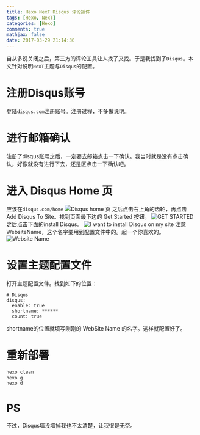 ```yaml
---
title: Hexo NexT Disqus 评论插件
tags: [Hexo, NexT]
categories: [Hexo]
comments: true
mathjax: false
date: 2017-03-29 21:14:36
---
```

自从多说关闭之后，第三方的评论工具让人找了又找。于是我找到了`Disqus`。本文针对说明`NexT`主题与`Disqus`的配置。  

<!-- more -->

# 注册Disqus账号
登陆`disqus.com`注册账号。注册过程，不多做说明。

# 进行邮箱确认
注册了disqus账号之后，一定要去邮箱点击一下确认。我当时就是没有点击确认，好像就没有进行下去，还是区点击一下确认吧。

# 进入 Disqus Home 页
应该在`disqus.com/home`
![Disqus home 页](https://images.yunhao.space/pica/hexo-disqus-comments/disqusHome.png)
之后点击右上角的齿轮，再点击 Add Disqus To Site。找到页面最下边的 Get Started 按钮。
![GET STARTED](https://images.yunhao.space/pica/hexo-disqus-comments/getStarted.png)
之后点击下面的install Disqus。
![I want to install Disqus on my site](https://images.yunhao.space/pica/hexo-disqus-comments/disqusHome.png)
注意WebsiteName，这个名字要用到配置文件中的。起一个你喜欢的。
![Website Name](https://images.yunhao.space/pica/hexo-disqus-comments/websiteName.png)

# 设置主题配置文件
打开主题配置文件。找到如下的位置：
```
# Disqus
disqus:
  enable: true
  shortname: ******
  count: true
```
shortname的位置就填写刚刚的 WebSite Name 的名字。这样就配置好了。

# 重新部署
```sh
hexo clean
hexo g
hexo d
```

# PS
不过，Disqus墙没墙掉我也不太清楚，让我很是无奈。
